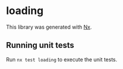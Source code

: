 # loading

This library was generated with [Nx](https://nx.dev).

## Running unit tests

Run `nx test loading` to execute the unit tests.
